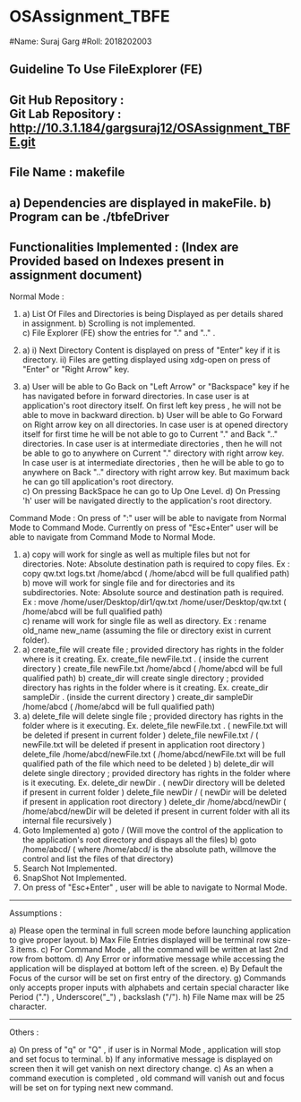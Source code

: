 # OSAssignment_TBFE
#Name: Suraj Garg
#Roll: 2018202003

Guideline To Use FileExplorer  (FE)
------------------------------------------------------------------------
Git Hub Repository :  
Git Lab Repository : http://10.3.1.184/gargsuraj12/OSAssignment_TBFE.git
------------------------------------------------------------------------
File Name : makefile 
------------------------------
a) Dependencies are displayed in makeFile.
b) Program can be ./tbfeDriver
------------------------------------------------------------------------
Functionalities Implemented : (Index are Provided based on Indexes present in assignment document) 
----------------------------------------
Normal Mode : 

1. a) List Of Files and Directories is being Displayed as per details shared in assignment. 
	b) Scrolling is not implemented.  		
	c) File Explorer (FE) show the entries for "." and ".." .
	
2. a) i) Next Directory Content is displayed on press of "Enter" key if it is directory.
		ii) Files are getting displayed using xdg-open on press of "Enter" or "Right Arrow" key. 

3. a) User will be able to Go Back on "Left Arrow" or "Backspace" key if he has navigated before in forward directories.
		In case user is at application's root directory itself. On first left key press , he will not be able to move in backward direction.
	b) User will be able to Go Forward on Right arrow key on all directories.
		In case user is at opened directory itself for first time he will be not able to go to Current "." and Back ".." directories. 
		In case user is at intermediate directories , then he will not be able to go to anywhere on Current "." directory with right arrow key.
		In case user is at intermediate directories , then he will be able to go to anywhere on Back ".." directory with right arrow key. But maximum back he can go till application's root directory.	 
	c) On pressing BackSpace he can go to Up One Level. 
	d) On Pressing 'h' user will be navigated directly to the application's root directory.
		
Command Mode : 
On press of ":" user will be able to navigate from Normal Mode to Command Mode. 
Currently on press of "Esc+Enter" user will be able to navigate from Command Mode to Normal Mode. 
1. a) copy will work for single as well as multiple files but not for directories.
		 Note: Absolute destination path is required to copy files.
		Ex : copy qw.txt logs.txt /home/abcd						( /home/abcd will be full qualified path)
	b) move will work for single file and for directories and its subdirectories.
		 Note: Absolute source and destination path is required.
		Ex : move /home/user/Desktop/dir1/qw.txt  /home/user/Desktop/qw.txt						( /home/abcd will be full qualified path)			
	c) rename will work for single file as well as directory.
		Ex : rename old_name new_name 						(assuming the file or directory exist in current folder).
2. a) create_file will create file ; provided directory has rights in the folder where is it creating.
	Ex.  create_file newFile.txt  .								( inside the current directory )
			create_file newFile.txt  /home/abcd						( /home/abcd will be full qualified path)
	b) create_dir will create single directory ; provided directory has rights in the folder where is it creating.
	Ex.  create_dir sampleDir .  											(inside the current directory )
			create_dir sampleDir /home/abcd						( /home/abcd will be full qualified path)
3. a) delete_file will delete single file ; provided directory has rights in the folder where is it executing.
	Ex.  delete_file newFile.txt   .																( newFile.txt will be deleted if present in current folder )
			delete_file newFile.txt   /																	( newFile.txt will be deleted if present in application root directory )
			delete_file /home/abcd/newFile.txt										( /home/abcd/newFile.txt will be full qualified path of the file which need to be deleted )
	b) delete_dir will delete single directory ; provided directory has rights in the folder where is it executing.
	Ex.  delete_dir newDir  . 																	( newDir directory will be deleted if present in current folder )
			delete_file newDir   /																	( newDir will be deleted if present in application root directory )
			delete_dir /home/abcd/newDir								( /home/abcd/newDir will be deleted if present in current folder  with all its internal file recursively )
4. Goto Implemented
	 a) goto /																				(Will move the control of the application to the application's root directory and dispays all the files)
	 b) goto /home/abcd/														( where /home/abcd/ is the absolute path, willmove the control and list the files of that directory)	
5. Search Not Implemented.
6. SnapShot Not Implemented.
7. On press of "Esc+Enter" , user will be able to navigate to Normal Mode.	

------------------------------------------------------------------------
Assumptions : 

a) Please open the terminal in full screen mode before launching application to give proper layout.
b) Max File Entries displayed will be terminal row size-3 items.
c) For Command Mode , all the command will be written at last 2nd row from bottom.
d) Any Error or informative message while accessing the application will be displayed at bottom left of  the screen.
e) By Default the Focus of the cursor will be set on first entry of the directory.
g) Commands only accepts proper inputs with alphabets  and certain special character like Period (".") , Underscore("_") , backslash ("/"). 
h) File Name max will be 25 character. 

------------------------------------------------------------------------
Others :

a) On press of "q" or "Q" , if user is in Normal Mode , application will stop and set focus to terminal.
b) If any informative message is displayed on screen then it will get vanish on next directory change.
c) As an when a command execution is completed , old command will vanish out and focus will be set on for typing next new command.
